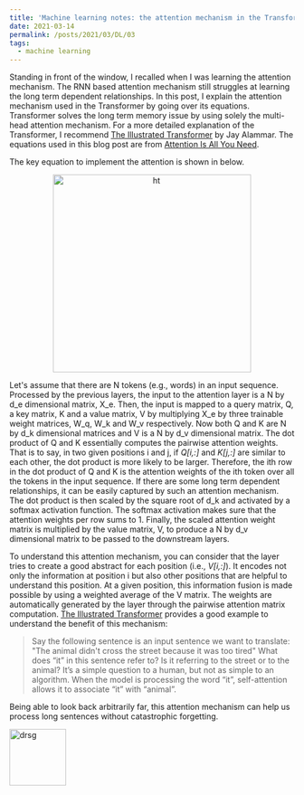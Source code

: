 ```yaml
---
title: 'Machine learning notes: the attention mechanism in the Transformer briefly explained by its equations'
date: 2021-03-14
permalink: /posts/2021/03/DL/03
tags:
  - machine learning
---
```


Standing in front of the window, I recalled when I was learning the attention mechanism. The RNN based attention mechanism still struggles at learning the long term dependent relationships. In this post, I explain the attention mechanism used in the Transformer by going over its equations. Transformer solves the long term memory issue by using solely the multi-head attention mechanism. For a more detailed explanation of the Transformer, I recommend [The Illustrated Transformer](http://jalammar.github.io/illustrated-transformer/) by Jay Alammar. The equations used in this blog post are from [Attention Is All You Need](https://arxiv.org/pdf/1706.03762.pdf).

The key equation to implement the attention is shown in below.

<p align="center">
  <img src="https://z2e2.github.io/images//transformer_att.png" width="350" alt="ht">
</p>

Let's assume that there are N tokens (e.g., words) in an input sequence. Processed by the previous layers, the input to the attention layer is a N by d_e dimensional matrix, X_e. Then, the input is mapped to a query matrix, Q, a key matrix, K and a value matrix, V by multiplying X_e by three trainable weight matrices, W_q, W_k and W_v respectively. Now both Q and K are N by d_k dimensional matrices and V is a N by d_v dimensional matrix. The dot product of Q and K essentially computes the pairwise attention weights. That is to say, in two given positions i and j, if *Q[i,:]* and *K[j,:]* are similar to each other, the dot product is more likely to be larger. Therefore, the ith row in the dot product of Q and K is the attention weights of the ith token over all the tokens in the input sequence. If there are some long term dependent relationships, it can be easily captured by such an attention mechanism. The dot product is then scaled by the square root of d_k and activated by a softmax activation function. The softmax activation makes sure that the attention weights per row sums to 1. Finally, the scaled attention weight matrix is multiplied by the value matrix, V, to produce a N by d_v dimensional matrix to be passed to the downstream layers.

To understand this attention mechanism, you can consider that the layer tries to create a good abstract for each position (i.e., *V[i,:]*). It encodes not only the information at position i but also other positions that are helpful to understand this position. At a given position, this information fusion is made possible by using a weighted average of the V matrix. The weights are automatically generated by the layer through the pairwise attention matrix computation. [The Illustrated Transformer](http://jalammar.github.io/illustrated-transformer/) provides a good example to understand the benefit of this mechanism:

> Say the following sentence is an input sentence we want to translate:
> "The animal didn't cross the street because it was too tired"
> What does “it” in this sentence refer to? Is it referring to the street or to the animal? It’s a simple question to a human, but not as simple to an algorithm.
> When the model is processing the word “it”, self-attention allows it to associate “it” with “animal”.

Being able to look back arbitrarily far, this attention mechanism can help us process long sentences without catastrophic forgetting.

<img class="alignnone  wp-image-577" alt="drsg" src="https://z2e2.github.io/images/square_activation.png" width="100" height="100"/>
